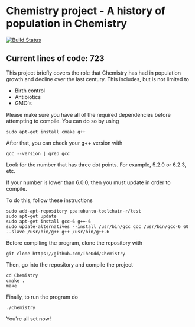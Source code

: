 # Chemistry project - A history of population in Chemistry

[![Build Status](https://travis-ci.org/TheOdd/Chemistry.svg?branch=master)](https://travis-ci.org/TheOdd/Chemistry)

## Current lines of code: 723

This project briefly covers the role that Chemistry has had in population growth and decline over the last century. This includes, but is not limited to

 - Birth control
 - Antibiotics
 - GMO's

Please make sure you have all of the required dependencies before attempting to compile. You can do so by using

    sudo apt-get install cmake g++

After that, you can check your g++ version with

    gcc --version | grep gcc

Look for the number that has three dot points. For example, 5.2.0 or 6.2.3, etc.

If your number is lower than 6.0.0, then you must update in order to compile.

To do this, follow these instructions

    sudo add-apt-repository ppa:ubuntu-toolchain-r/test
    sudo apt-get update
    sudo apt-get install gcc-6 g++-6
    sudo update-alternatives --install /usr/bin/gcc gcc /usr/bin/gcc-6 60 --slave /usr/bin/g++ g++ /usr/bin/g++-6

Before compiling the program, clone the repository with

    git clone https://github.com/TheOdd/Chemistry

Then, go into the repository and compile the project

    cd Chemistry
    cmake .
    make

Finally, to run the program do

    ./Chemistry

You're all set now!
